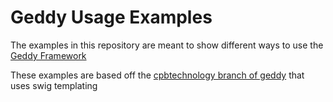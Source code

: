 # Geddy Usage Examples
The examples in this repository are meant to show different ways to use the [Geddy Framework](http://geddyjs.org)

These examples are based off the [cpbtechnology branch of geddy](https://github.com/cpbtechnology/geddy/tree/feature-swig-templating-support) that uses swig templating